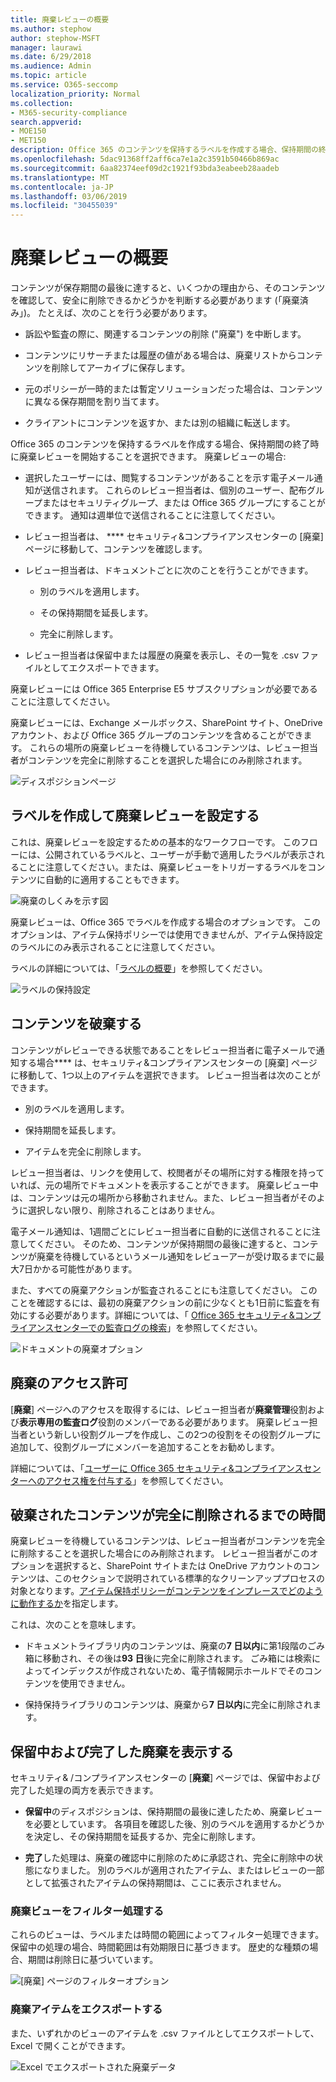 ```yaml
---
title: 廃棄レビューの概要
ms.author: stephow
author: stephow-MSFT
manager: laurawi
ms.date: 6/29/2018
ms.audience: Admin
ms.topic: article
ms.service: O365-seccomp
localization_priority: Normal
ms.collection:
- M365-security-compliance
search.appverid:
- MOE150
- MET150
description: Office 365 のコンテンツを保持するラベルを作成する場合、保持期間の終了時に廃棄レビューを開始することを選択できます。
ms.openlocfilehash: 5dac91368ff2aff6ca7e1a2c3591b50466b869ac
ms.sourcegitcommit: 6aa82374eef09d2c1921f93bda3eabeeb28aadeb
ms.translationtype: MT
ms.contentlocale: ja-JP
ms.lasthandoff: 03/06/2019
ms.locfileid: "30455039"
---
```

# <a name="overview-of-disposition-reviews"></a>廃棄レビューの概要

コンテンツが保存期間の最後に達すると、いくつかの理由から、そのコンテンツを確認して、安全に削除できるかどうかを判断する必要があります (「廃棄済み」)。 たとえば、次のことを行う必要があります。
  
- 訴訟や監査の際に、関連するコンテンツの削除 ("廃棄") を中断します。
    
- コンテンツにリサーチまたは履歴の値がある場合は、廃棄リストからコンテンツを削除してアーカイブに保存します。
    
- 元のポリシーが一時的または暫定ソリューションだった場合は、コンテンツに異なる保存期間を割り当てます。
    
- クライアントにコンテンツを返すか、または別の組織に転送します。
    
Office 365 のコンテンツを保持するラベルを作成する場合、保持期間の終了時に廃棄レビューを開始することを選択できます。 廃棄レビューの場合:
  
- 選択したユーザーには、閲覧するコンテンツがあることを示す電子メール通知が送信されます。 これらのレビュー担当者は、個別のユーザー、配布グループまたはセキュリティグループ、または Office 365 グループにすることができます。 通知は週単位で送信されることに注意してください。
    
- レビュー担当者は、 **** セキュリティ&amp;コンプライアンスセンターの [廃棄] ページに移動して、コンテンツを確認します。 
    
- レビュー担当者は、ドキュメントごとに次のことを行うことができます。
    
  - 別のラベルを適用します。
    
  - その保持期間を延長します。
    
  - 完全に削除します。
    
- レビュー担当者は保留中または履歴の廃棄を表示し、その一覧を .csv ファイルとしてエクスポートできます。
    
廃棄レビューには Office 365 Enterprise E5 サブスクリプションが必要であることに注意してください。
  
廃棄レビューには、Exchange メールボックス、SharePoint サイト、OneDrive アカウント、および Office 365 グループのコンテンツを含めることができます。 これらの場所の廃棄レビューを待機しているコンテンツは、レビュー担当者がコンテンツを完全に削除することを選択した場合にのみ削除されます。
  
![ディスポジションページ](media/b7436fb2-1f35-4146-8ca2-32c9d10f7e09.png)
  
## <a name="setting-up-the-disposition-review-by-creating-a-label"></a>ラベルを作成して廃棄レビューを設定する

これは、廃棄レビューを設定するための基本的なワークフローです。 このフローには、公開されているラベルと、ユーザーが手動で適用したラベルが表示されることに注意してください。または、廃棄レビューをトリガーするラベルをコンテンツに自動的に適用することもできます。
  
![廃棄のしくみを示す図](media/5fb3f33a-cb53-468c-becc-6dda0ec52778.png)
  
廃棄レビューは、Office 365 でラベルを作成する場合のオプションです。 このオプションは、アイテム保持ポリシーでは使用できませんが、アイテム保持設定のラベルにのみ表示されることに注意してください。
  
ラベルの詳細については、「[ラベルの概要](labels.md)」を参照してください。
  
![ラベルの保持設定](media/a16dd202-8862-40ac-80ff-6fee974de5da.png)
  
## <a name="disposing-content"></a>コンテンツを破棄する

コンテンツがレビューできる状態であることをレビュー担当者に電子メールで通知する場合**** は、セキュリティ&amp;コンプライアンスセンターの [廃棄] ページに移動して、1つ以上のアイテムを選択できます。 レビュー担当者は次のことができます。 
  
- 別のラベルを適用します。
    
- 保持期間を延長します。
    
- アイテムを完全に削除します。
    
レビュー担当者は、リンクを使用して、校閲者がその場所に対する権限を持っていれば、元の場所でドキュメントを表示することができます。 廃棄レビュー中は、コンテンツは元の場所から移動されません。また、レビュー担当者がそのように選択しない限り、削除されることはありません。
  
電子メール通知は、1週間ごとにレビュー担当者に自動的に送信されることに注意してください。 そのため、コンテンツが保持期間の最後に達すると、コンテンツが廃棄を待機しているというメール通知をレビューアーが受け取るまでに最大7日かかる可能性があります。
  
また、すべての廃棄アクションが監査されることにも注意してください。 このことを確認するには、最初の廃棄アクションの前に少なくとも1日前に監査を有効にする必要があります。詳細については、「 [Office 365 セキュリティ&amp;コンプライアンスセンターでの監査ログの検索](search-the-audit-log-in-security-and-compliance.md)」を参照してください。 
  
![ドキュメントの廃棄オプション](media/771630fd-a9b0-47cf-983b-fe85eb4cdafd.png)
  
## <a name="permissions-for-disposition"></a>廃棄のアクセス許可

[**廃棄**] ページへのアクセスを取得するには、レビュー担当者が**廃棄管理**役割および**表示専用の監査ログ**役割のメンバーである必要があります。 廃棄レビュー担当者という新しい役割グループを作成し、この2つの役割をその役割グループに追加して、役割グループにメンバーを追加することをお勧めします。 
  
詳細については、「[ユーザーに Office 365 セキュリティ&amp;コンプライアンスセンターへのアクセス権を付与する](grant-access-to-the-security-and-compliance-center.md)」を参照してください。
  
## <a name="how-long-until-disposed-content-is-permanently-deleted"></a>破棄されたコンテンツが完全に削除されるまでの時間

廃棄レビューを待機しているコンテンツは、レビュー担当者がコンテンツを完全に削除することを選択した場合にのみ削除されます。 レビュー担当者がこのオプションを選択すると、SharePoint サイトまたは OneDrive アカウントのコンテンツは、このセクションで説明されている標準的なクリーンアッププロセスの対象となります。[アイテム保持ポリシーがコンテンツをインプレースでどのように動作するか](retention-policies.md#how-a-retention-policy-works-with-content-in-place)を指定します。
  
これは、次のことを意味します。
  
- ドキュメントライブラリ内のコンテンツは、廃棄の**7 日以内**に第1段階のごみ箱に移動され、その後は**93 日**後に完全に削除されます。 ごみ箱には検索によってインデックスが作成されないため、電子情報開示ホールドでそのコンテンツを使用できません。 
    
- 保持保持ライブラリのコンテンツは、廃棄から**7 日以内**に完全に削除されます。 
    
## <a name="view-pending-and-completed-dispositions"></a>保留中および完了した廃棄を表示する

セキュリティ&amp; /コンプライアンスセンターの [**廃棄**] ページでは、保留中および完了した処理の両方を表示できます。 
  
- **保留中**のディスポジションは、保持期間の最後に達したため、廃棄レビューを必要としています。 各項目を確認した後、別のラベルを適用するかどうかを決定し、その保持期間を延長するか、完全に削除します。 
    
- **完了**した処理は、廃棄の確認中に削除のために承認され、完全に削除中の状態になりました。 別のラベルが適用されたアイテム、またはレビューの一部として拡張されたアイテムの保持期間は、ここに表示されません。 
    
### <a name="filter-the-disposition-views"></a>廃棄ビューをフィルター処理する

これらのビューは、ラベルまたは時間の範囲によってフィルター処理できます。 保留中の処理の場合、時間範囲は有効期限日に基づきます。 歴史的な種類の場合、期間は削除日に基づいています。
  
![[廃棄] ページのフィルターオプション](media/8682a9f5-a77d-45ae-b902-8418a3ebbea1.png)
  
### <a name="export-the-disposition-items"></a>廃棄アイテムをエクスポートする

また、いずれかのビューのアイテムを .csv ファイルとしてエクスポートして、Excel で開くことができます。
  
![Excel でエクスポートされた廃棄データ](media/08e3bc09-b132-47b4-a051-a590b697e725.png)
  


